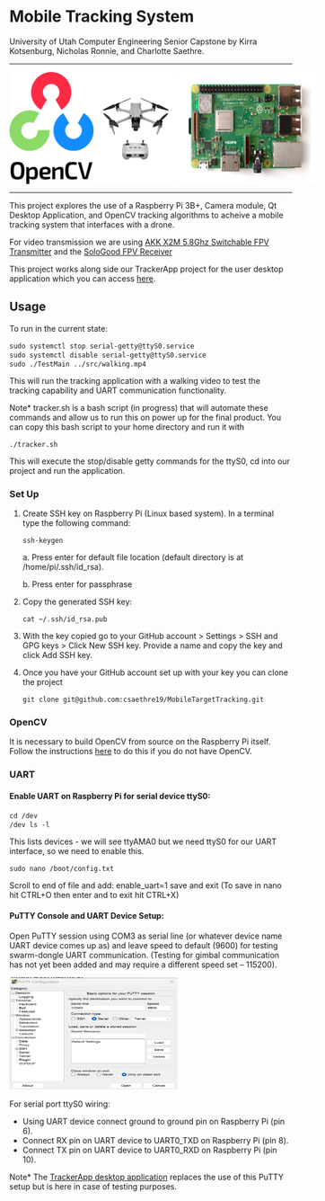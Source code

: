 # Mobile Tracking System
<p>University of Utah Computer Engineering Senior Capstone by Kirra Kotsenburg, Nicholas Ronnie, and Charlotte Saethre. </p>
<hr>
<div style="display: flex; justify-content: space-between;">
<img src="images/opencv.png" width="150" height="200" />
<img src="images/drone.png" width="150" height="200" />
<img src="images/raspi.png" width="250" height="200" />
</div>
<hr>

<p>This project explores the use of a Raspberry Pi 3B+, Camera module, Qt Desktop Application, and OpenCV tracking algorithms to acheive a mobile tracking system that interfaces with a drone.</p>

For video transmission we are using [AKK X2M 5.8Ghz Switchable FPV Transmitter](https://www.amazon.com/gp/product/B0773JVM8M/ref=ox_sc_act_image_1?smid=ADP3MHCS3NLR7&psc=1) and the [SoloGood FPV Receiver](https://www.amazon.com/gp/product/B08YJGCVJS/ref=ox_sc_act_image_2?smid=A2XZ0PQGR3TYBH&psc=1)

This project works along side our TrackerApp project for the user desktop application which you can access [here](https://github.com/KirraKotsenburg/TrackerApp).

## Usage

To run in the current state:
```shell
sudo systemctl stop serial-getty@ttyS0.service
sudo systemctl disable serial-getty@ttyS0.service
sudo ./TestMain ../src/walking.mp4
```
This will run the tracking application with a walking video to test the tracking capability and UART communication functionality. 

Note* tracker.sh is a bash script (in progress) that will automate these commands and allow us to run this on power up for the final product. You can copy this bash script to your home directory and run it with 
```shell
./tracker.sh
```
This will execute the stop/disable getty commands for the ttyS0, cd into our project and run the application. 

### Set Up
1. Create SSH key on Raspberry Pi (Linux based system).
    In a terminal type the following command:
    ```shell
    ssh-keygen
    ```
    a. Press enter for default file location (default directory is at /home/pi/.ssh/id_rsa).

    b. Press enter for passphrase
2. Copy the generated SSH key:
    ```shell
    cat ~/.ssh/id_rsa.pub
    ```
3. With the key copied go to your GitHub account > Settings > SSH and GPG keys > Click New SSH key. Provide a name and copy the key and click Add SSH key. 

4. Once you have your GitHub account set up with your key you can clone the project
    ```shell
    git clone git@github.com:csaethre19/MobileTargetTracking.git
    ```

### OpenCV
It is necessary to build OpenCV from source on the Raspberry Pi itself.
Follow the instructions [here](https://qengineering.eu/install-opencv-on-raspberry-pi.html) to do this if you do not have OpenCV.

### UART 
#### Enable UART on Raspberry Pi for serial device ttyS0:
```shell
cd /dev
/dev ls -l
```
This lists devices - we will see ttyAMA0 but we need ttyS0 for our UART interface, so we need to enable this.

```shell
sudo nano /boot/config.txt
```
Scroll to end of file and add: enable_uart=1
save and exit (To save in nano hit CTRL+O then enter and to exit hit CTRL+X)

#### PuTTY Console and UART Device Setup:
Open PuTTY session using COM3 as serial line (or whatever device name UART device comes up as) and leave speed to default (9600) for testing swarm-dongle UART communication. (Testing for gimbal communication has not yet been added and may require a different speed set – 115200).

<img src="images/putty.png" width="300" height="200" />

For serial port ttyS0 wiring:
- Using UART device connect ground to ground pin on Raspberry Pi (pin 6).
- Connect RX pin on UART device to UART0_TXD on Raspberry Pi (pin 8).
- Connect TX pin on UART device to UART0_RXD on Raspberry Pi (pin 10).

Note* The [TrackerApp desktop application](https://github.com/KirraKotsenburg/TrackerApp) replaces the use of this PuTTY setup but is here in case of testing purposes. 
